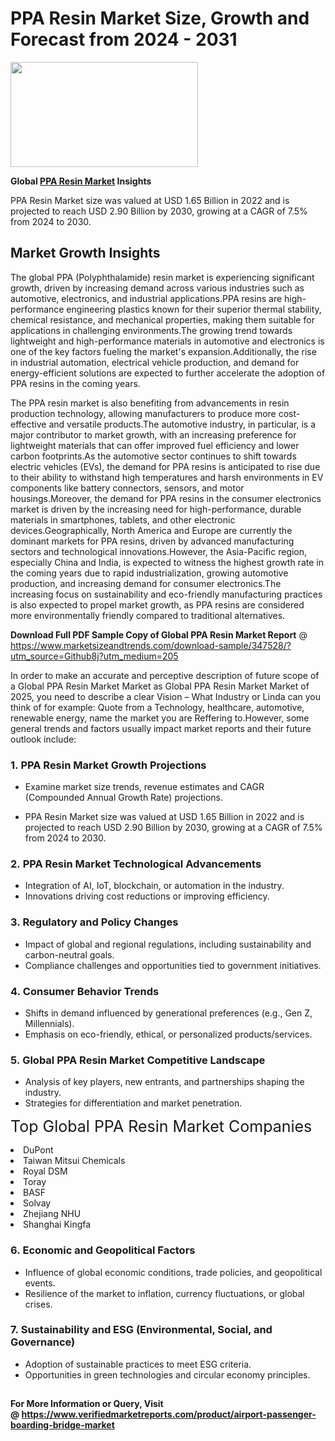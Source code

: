 <H1>PPA Resin Market Size, Growth and Forecast from 2024 - 2031</H1><img class="aligncenter size-medium wp-image-584254" src="https://thirdeyenews.in/wp-content/uploads/2024/09/Global-Market-Research-300x168.jpeg" alt="" width="300" height="168" /><p><strong>Global&nbsp;<a href="https://www.marketsizeandtrends.com/download-sample/347528/?utm_source=Github8j?utm_medium=205">PPA Resin Market</a> Insights</strong></p><p>PPA Resin Market size was valued at USD 1.65 Billion in 2022 and is projected to reach USD 2.90 Billion by 2030, growing at a CAGR of 7.5% from 2024 to 2030.</p><p><h2>Market Growth Insights</h2> <p>The global PPA (Polyphthalamide) resin market is experiencing significant growth, driven by increasing demand across various industries such as automotive, electronics, and industrial applications.PPA resins are high-performance engineering plastics known for their superior thermal stability, chemical resistance, and mechanical properties, making them suitable for applications in challenging environments.The growing trend towards lightweight and high-performance materials in automotive and electronics is one of the key factors fueling the market's expansion.Additionally, the rise in industrial automation, electrical vehicle production, and demand for energy-efficient solutions are expected to further accelerate the adoption of PPA resins in the coming years.</p> <p>The PPA resin market is also benefiting from advancements in resin production technology, allowing manufacturers to produce more cost-effective and versatile products.The automotive industry, in particular, is a major contributor to market growth, with an increasing preference for lightweight materials that can offer improved fuel efficiency and lower carbon footprints.As the automotive sector continues to shift towards electric vehicles (EVs), the demand for PPA resins is anticipated to rise due to their ability to withstand high temperatures and harsh environments in EV components like battery connectors, sensors, and motor housings.Moreover, the demand for PPA resins in the consumer electronics market is driven by the increasing need for high-performance, durable materials in smartphones, tablets, and other electronic devices.Geographically, North America and Europe are currently the dominant markets for PPA resins, driven by advanced manufacturing sectors and technological innovations.However, the Asia-Pacific region, especially China and India, is expected to witness the highest growth rate in the coming years due to rapid industrialization, growing automotive production, and increasing demand for consumer electronics.The increasing focus on sustainability and eco-friendly manufacturing practices is also expected to propel market growth, as PPA resins are considered more environmentally friendly compared to traditional alternatives.<p><span class=""><strong>Download Full PDF Sample Copy of Global PPA Resin Market Report</strong> @ <a href="https://www.marketsizeandtrends.com/download-sample/347528/?utm_source=Github8j?utm_medium=205" target="_blank">https://www.marketsizeandtrends.com/download-sample/347528/?utm_source=Github8j?utm_medium=205</a></span></p><p>In order to make an accurate and perceptive description of future scope of a Global&nbsp;PPA Resin Market Market as Global&nbsp;PPA Resin Market Market of 2025, you need to describe a clear Vision &ndash; What Industry or Linda can you think of for example: Quote from a Technology, healthcare, automotive, renewable energy, name the market you are Reffering to.However, some general trends and factors usually impact market reports and their future outlook include:</p><h3>1.&nbsp;<strong>PPA Resin Market Growth Projections</strong></h3><ul><li>Examine market size trends, revenue estimates and CAGR (Compounded Annual Growth Rate) projections.</li><li><p>PPA Resin Market size was valued at USD 1.65 Billion in 2022 and is projected to reach USD 2.90 Billion by 2030, growing at a CAGR of 7.5% from 2024 to 2030.</p></li></ul><h3>2.&nbsp;<strong>PPA Resin Market Technological Advancements</strong></h3><ul><li>Integration of AI, IoT, blockchain, or automation in the industry.</li><li>Innovations driving cost reductions or improving efficiency.</li></ul><h3>3.&nbsp;<strong>Regulatory and Policy Changes</strong></h3><ul><li>Impact of global and regional regulations, including sustainability and carbon-neutral goals.</li><li>Compliance challenges and opportunities tied to government initiatives.</li></ul><h3>4.&nbsp;<strong>Consumer Behavior Trends</strong></h3><ul><li>Shifts in demand influenced by generational preferences (e.g., Gen Z, Millennials).</li><li>Emphasis on eco-friendly, ethical, or personalized products/services.</li></ul><h3>5.&nbsp;<strong>Global PPA Resin Market Competitive Landscape</strong></h3><ul><li>Analysis of key players, new entrants, and partnerships shaping the industry.</li><li>Strategies for differentiation and market penetration.</li></ul><p data-pm-slice="1 1 []"><span style="color: inherit; font-family: inherit; font-size: 25px;">Top Global PPA Resin Market Companies</span></p><div class="" data-test-id=""><p><li>DuPont</li><li> Taiwan Mitsui Chemicals</li><li> Royal DSM</li><li> Toray</li><li> BASF</li><li> Solvay</li><li> Zhejiang NHU</li><li> Shanghai Kingfa</li></p></div><h3>6.&nbsp;<strong>Economic and Geopolitical Factors</strong></h3><ul><li>Influence of global economic conditions, trade policies, and geopolitical events.</li><li>Resilience of the market to inflation, currency fluctuations, or global crises.</li></ul><h3>7.&nbsp;<strong>Sustainability and ESG (Environmental, Social, and Governance)</strong></h3><ul><li>Adoption of sustainable practices to meet ESG criteria.</li><li>Opportunities in green technologies and circular economy principles.</li></ul><h2><strong style="font-size: 14px;">For More Information or Query, Visit @&nbsp;</strong><a style="background-color: #ffffff; font-size: 14px;" href="https://www.marketsizeandtrends.com/report/ppa-resin-market/" target="_blank">https://www.verifiedmarketreports.com/product/airport-passenger-boarding-bridge-market</a></h2>